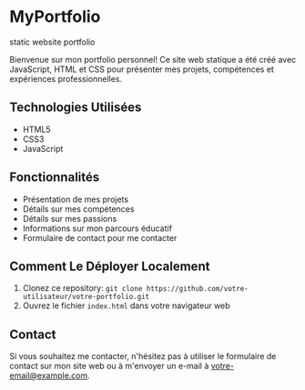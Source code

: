 # MyPortfolio
static website portfolio


Bienvenue sur mon portfolio personnel! Ce site web statique a été créé avec JavaScript, HTML et CSS pour présenter mes projets, compétences et expériences professionnelles.

## Technologies Utilisées

- HTML5
- CSS3
- JavaScript

## Fonctionnalités

- Présentation de mes projets
- Détails sur mes compétences
- Détails sur mes passions
- Informations sur mon parcours éducatif
- Formulaire de contact pour me contacter

## Comment Le Déployer Localement

1. Clonez ce repository: `git clone https://github.com/votre-utilisateur/votre-portfolio.git`
2. Ouvrez le fichier `index.html` dans votre navigateur web

## Contact

Si vous souhaitez me contacter, n'hésitez pas à utiliser le formulaire de contact sur mon site web ou à m'envoyer un e-mail à [votre-email@example.com](mailto:votre-email@example.com).
